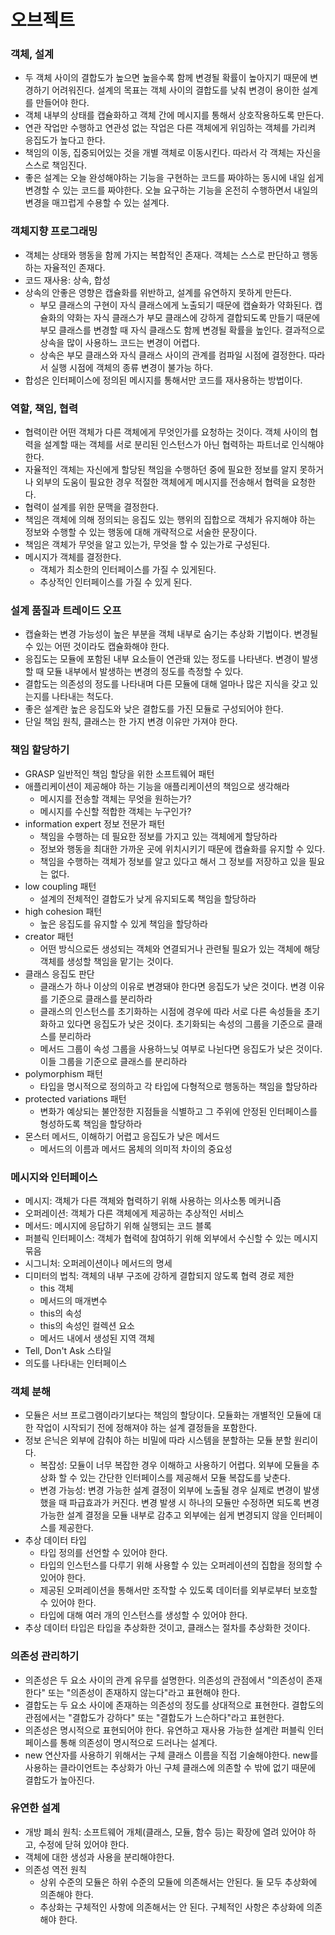 # 오브젝트

### 객체, 설계

- 두 객체 사이의 결합도가 높으면 높을수록 함께 변경될 확률이 높아지기 때문에 변경하기 어려워진다. 설계의 목표는 객체 사이의 결합도를 낮춰 변경이 용이한 설계를 만들어야 한다.
- 객체 내부의 상태를 캡슐화하고 객체 간에 메시지를 통해서 상호작용하도록 만든다.
- 연관 작업만 수행하고 연관성 없는 작업은 다른 객체에게 위임하는 객체를 가리켜 응집도가 높다고 한다.
- 책임의 이동, 집중되어있는 것을 개별 객체로 이동시킨다. 따라서 각 객체는 자신을 스스로 책임진다.
- 좋은 설계는 오늘 완성해야하는 기능을 구현하는 코드를 짜야하는 동시에 내일 쉽게 변경할 수 있는 코드를 짜야한다. 오늘 요구하는 기능을 온전히 수행하면서 내일의 변경을 매끄럽게 수용할 수 있는 설계다.

### 객체지향 프로그래밍

- 객체는 상태와 행동을 함께 가지는 복합적인 존재다. 객체는 스스로 판단하고 행동하는 자율적인 존재다.
- 코드 재사용: 상속, 합성
- 상속의 안좋은 영향은 캡슐화를 위반하고, 설계를 유연하지 못하게 만든다.
  - 부모 클래스의 구현이 자식 클래스에게 노출되기 때문에 캡슐화가 약화된다. 캡슐화의 약화는 자식 클래스가 부모 클래스에 강하게 결합되도록 만들기 때문에 부모 클래스를 변경할 때 자식 클래스도 함께 변경될 확률을 높인다. 결과적으로 상속을 많이 사용하느 코드는 변경이 어렵다.
  - 상속은 부모 클래스와 자식 클래스 사이의 관계를 컴파일 시점에 결정한다. 따라서 실행 시점에 객체의 종류 변경이 불가능 하다.
- 합성은 인터페이스에 정의된 메시지를 통해서만 코드를 재사용하는 방법이다.

### 역할, 책임, 협력

- 협력이란 어떤 객체가 다른 객체에게 무엇인가를 요청하는 것이다. 객체 사이의 협력을 설계할 때는 객체를 서로 분리된 인스턴스가 아닌 협력하는 파트너로 인식해야 한다.
- 자율적인 객체는 자신에게 할당된 책임을 수행하던 중에 필요한 정보를 알지 못하거나 외부의 도움이 필요한 경우 적절한 객체에게 메시지를 전송해서 협력을 요청한다.
- 협력이 설계를 위한 문맥을 결정한다.
- 책임은 객체에 의해 정의되는 응집도 있는 행위의 집합으로 객체가 유지해야 하는 정보와 수행할 수 있는 행동에 대해 개략적으로 서술한 문장이다.
- 책임은 객체가 무엇을 알고 있는가, 무엇을 할 수 있는가로 구성된다.
- 메시지가 객체를 결정한다.
  - 객체가 최소한의 인터페이스를 가질 수 있게된다.
  - 추상적인 인터페이스를 가질 수 있게 된다.

### 설계 품질과 트레이드 오프
- 캡슐화는 변경 가능성이 높은 부분을 객체 내부로 숨기는 추상화 기법이다. 변경될 수 있는 어떤 것이라도 캡슐화해야 한다.
- 응집도는 모듈에 포함된 내부 요소들이 연관돼 있는 정도를 나타낸다. 변경이 발생할 때 모듈 내부에서 발생하는 변경의 정도를 측정할 수 있다.
- 결합도는 의존성의 정도를 나타내며 다른 모듈에 대해 얼마나 많은 지식을 갖고 있는지를 나타내는 척도다.
- 좋은 설계란 높은 응집도와 낮은 결합도를 가진 모듈로 구성되어야 한다.
- 단일 책임 원칙, 클래스는 한 가지 변경 이유만 가져야 한다.

### 책임 할당하기
- GRASP 일반적인 책임 할당을 위한 소프트웨어 패턴
- 애플리케이션이 제공해야 하는 기능을 애플리케이션의 책임으로 생각해라
  - 메시지를 전송할 객체는 무엇을 원하는가?
  - 메시지를 수신할 적합한 객체는 누구인가?
- information expert 정보 전문가 패턴
  - 책임을 수행하는 데 필요한 정보를 가지고 있는 객체에게 할당하라
  - 정보와 행동을 최대한 가까운 곳에 위치시키기 때문에 캡슐화를 유지할 수 있다.
  - 책임을 수행하는 객체가 정보를 알고 있다고 해서 그 정보를 저장하고 있을 필요는 없다.
- low coupling 패턴
  - 설계의 전체적인 결합도가 낮게 유지되도록 책임을 할당하라
- high cohesion 패턴
  - 높은 응집도를 유지할 수 있게 책임을 할당하라
- creator 패턴
  - 어떤 방식으로든 생성되는 객체와 연결되거나 관련될 필요가 있는 객체에 해당 객체를 생성할 책임을 맡기는 것이다.
- 클래스 응집도 판단
  - 클래스가 하나 이상의 이유로 변경돼야 한다면 응집도가 낮은 것이다. 변경 이유를 기준으로 클래스를 분리하라
  - 클래스의 인스턴스를 초기화하는 시점에 경우에 따라 서로 다른 속성들을 초기화하고 있다면 응집도가 낮은 것이다. 초기화되는 속성의 그룹을 기준으로 클래스를 분리하라
  - 메서드 그룹이 속성 그룹을 사용하느닞 여부로 나뉜다면 응집도가 낮은 것이다. 이들 그룹을 기준으로 클래스를 분리하라
- polymorphism 패턴
  - 타입을 명시적으로 정의하고 각 타입에 다형적으로 행동하는 책임을 할당하라
- protected variations 패턴
  - 변화가 예상되는 불안정한 지점들을 식별하고 그 주위에 안정된 인터페이스를 형성하도록 책임을 할당하라
- 몬스터 메서드, 이해하기 어렵고 응집도가 낮은 메서드
  - 메서드의 이름과 메서드 몸체의 의미적 차이의 중요성

### 메시지와 인터페이스
- 메시지: 객체가 다른 객체와 협력하기 위해 사용하는 의사소통 메커니즘
- 오퍼레이션: 객체가 다른 객체에게 제공하는 추상적인 서비스
- 메서드: 메시지에 응답하기 위해 실행되는 코드 블록
- 퍼블릭 인터페이스: 객체가 협력에 참여하기 위해 외부에서 수신할 수 있는 메시지 묶음
- 시그니처: 오퍼레이션이나 메서드의 명세
- 디미터의 법칙: 객체의 내부 구조에 강하게 결합되지 않도록 협력 경로 제한
  - this 객체
  - 메서드의 매개변수
  - this의 속성
  - this의 속성인 컬렉션 요소
  - 메서드 내에서 생성된 지역 객체
- Tell, Don't Ask 스타일
- 의도를 나타내는 인터페이스

### 객체 분해
- 모듈은 서브 프로그램이라기보다는 책임의 할당이다. 모듈화는 개별적인 모듈에 대한 작업이 시작되기 전에 정해져야 하는 설계 결정들을 포함한다.
- 정보 은닉은 외부에 감춰야 하는 비밀에 따라 시스템을 분할하는 모듈 분할 원리이다.
  - 복잡성: 모듈이 너무 복잡한 경우 이해하고 사용하기 어렵다. 외부에 모듈을 추상화 할 수 있는 간단한 인터페이스를 제공해서 모듈 복잡도를 낮춘다.
  - 변경 가능성: 변경 가능한 설계 결정이 외부에 노출될 경우 실제로 변경이 발생했을 때 파급효과가 커진다. 변경 발생 시 하나의 모듈만 수정하면 되도록 변경 가능한 설계 결정을 모듈 내부로 감추고 외부에는 쉽게 변경되지 않을 인터페이스를 제공한다.
- 추상 데이터 타입
  - 타입 정의를 선언할 수 있어야 한다.
  - 타입의 인스턴스를 다루기 위해 사용할 수 있는 오퍼레이션의 집합을 정의할 수 있어야 한다.
  - 제공된 오퍼레이션을 통해서만 조작할 수 있도록 데이터를 외부로부터 보호할 수 있어야 한다.
  - 타입에 대해 여러 개의 인스턴스를 생성할 수 있어야 한다.
- 추상 데이터 타입은 타입을 추상화한 것이고, 클래스는 절차를 추상화한 것이다.

### 의존성 관리하기
- 의존성은 두 요소 사이의 관계 유무를 설명한다. 의존성의 관점에서 "의존성이 존재한다" 또는 "의존성이 존재하지 않는다"라고 표현해야 한다.
- 결합도는 두 요소 사이에 존재하는 의존성의 정도를 상대적으로 표현한다. 결합도의 관점에서는 "결합도가 강하다" 또는 "결합도가 느슨하다"라고 표현한다.
- 의존성은 명시적으로 표현되어야 한다. 유연하고 재사용 가능한 설계란 퍼블릭 인터페이스를 통해 의존성이 명시적으로 드러나는 설계다.
- new 연산자를 사용하기 위해서는 구체 클래스 이름을 직접 기술해야한다. new를 사용하는 클라이언트는 추상화가 아닌 구체 클래스에 의존할 수 밖에 없기 때문에 결합도가 높아진다.

### 유연한 설계
- 개방 폐쇠 원칙: 소프트웨어 개체(클래스, 모듈, 함수 등)는 확장에 열려 있어야 하고, 수정에 닫혀 있어야 한다.
- 객체에 대한 생성과 사용을 분리해야한다.
- 의존성 역전 원칙
  - 상위 수준의 모듈은 하위 수준의 모듈에 의존해서는 안된다. 둘 모두 추상화에 의존해야 한다.
  - 추상화는 구체적인 사항에 의존해서는 안 된다. 구체적인 사항은 추상화에 의존해야 한다.


